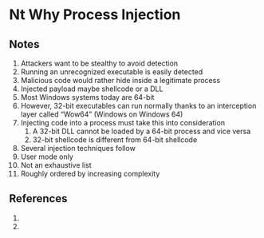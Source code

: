 # Nt Why Process Injection

 
## Notes
1. Attackers want to be stealthy to avoid detection
2. Running an unrecognized executable is easily detected
3. Malicious code would rather hide inside a legitimate process
4. Injected payload maybe shellcode or a DLL
5. Most Windows systems today are 64-bit
6. However, 32-bit executables can run normally thanks to an interception layer called “Wow64” (Windows on Windows 64)
7. Injecting code into a process must take this into consideration
   1. A 32-bit DLL cannot be loaded by a 64-bit process and vice versa
   2. 32-bit shellcode is different from 64-bit shellcode
8. Several injection techniques follow
9. User mode only
10. Not an exhaustive list
11. Roughly ordered by increasing complexity





## References
1. 
2. 


